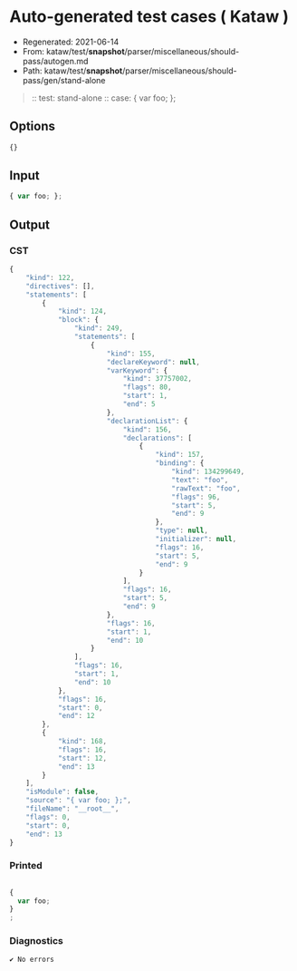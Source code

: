 # Auto-generated test cases ( Kataw )
- Regenerated: 2021-06-14
- From: kataw/test/__snapshot__/parser/miscellaneous/should-pass/autogen.md
- Path: kataw/test/__snapshot__/parser/miscellaneous/should-pass/gen/stand-alone
> :: test: stand-alone
> :: case: { var foo; };
## Options

`````js
{}
`````
## Input

`````js
{ var foo; };
`````
## Output

### CST

```javascript
{
    "kind": 122,
    "directives": [],
    "statements": [
        {
            "kind": 124,
            "block": {
                "kind": 249,
                "statements": [
                    {
                        "kind": 155,
                        "declareKeyword": null,
                        "varKeyword": {
                            "kind": 37757002,
                            "flags": 80,
                            "start": 1,
                            "end": 5
                        },
                        "declarationList": {
                            "kind": 156,
                            "declarations": [
                                {
                                    "kind": 157,
                                    "binding": {
                                        "kind": 134299649,
                                        "text": "foo",
                                        "rawText": "foo",
                                        "flags": 96,
                                        "start": 5,
                                        "end": 9
                                    },
                                    "type": null,
                                    "initializer": null,
                                    "flags": 16,
                                    "start": 5,
                                    "end": 9
                                }
                            ],
                            "flags": 16,
                            "start": 5,
                            "end": 9
                        },
                        "flags": 16,
                        "start": 1,
                        "end": 10
                    }
                ],
                "flags": 16,
                "start": 1,
                "end": 10
            },
            "flags": 16,
            "start": 0,
            "end": 12
        },
        {
            "kind": 168,
            "flags": 16,
            "start": 12,
            "end": 13
        }
    ],
    "isModule": false,
    "source": "{ var foo; };",
    "fileName": "__root__",
    "flags": 0,
    "start": 0,
    "end": 13
}
```

### Printed

```javascript

{
  var foo;
}
;

```

### Diagnostics

```javascript
✔ No errors
```

